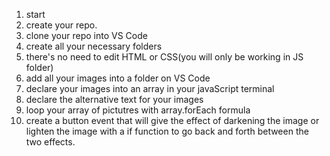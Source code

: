 1. start
2. create your repo.
4. clone your repo into VS Code
5. create all your necessary folders
6. there's no need to edit HTML or CSS(you will only be working in JS folder)
7. add all your images into a folder on VS Code
8. declare your images into an array in your javaScript terminal
9. declare the alternative text for your images
10. loop your array of pictutres with array.forEach formula
11. create a button event that will give the effect of darkening the image or lighten the image with a if function to go back and forth between the two effects. 

